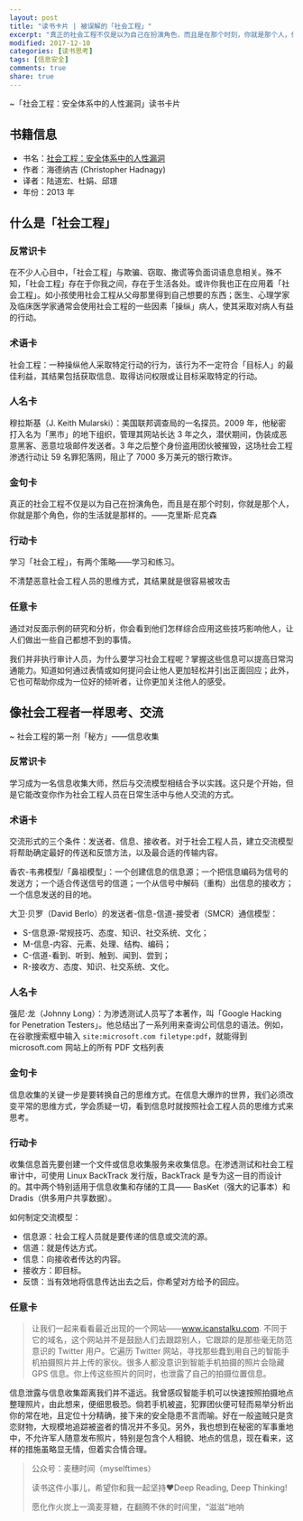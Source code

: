 ```yaml
---
layout: post
title: "读书卡片 | 被误解的「社会工程」"
excerpt: "真正的社会工程不仅是以为自己在扮演角色，而且是在那个时刻，你就是那个人，你就是那个角色，你的生活就是那样的。——克里斯·尼克森"
modified: 2017-12-10
categories: [读书思考]
tags: [信息安全]
comments: true
share: true
---
```


~「社会工程：安全体系中的人性漏洞」读书卡片

## 书籍信息

- 书名：[社会工程：安全体系中的人性漏洞](https://book.douban.com/subject/25768304/)
- 作者：海德纳吉 (Christopher Hadnagy)
- 译者：陆道宏、杜娟、邱璟
- 年份：2013 年

## 什么是「社会工程」

### 反常识卡

在不少人心目中，「社会工程」与欺骗、窃取、撒谎等负面词语息息相关。殊不知，「社会工程」存在于你我之间，存在于生活各处。或许你我也正在应用着「社会工程」。如小孩使用社会工程从父母那里得到自己想要的东西；医生、心理学家及临床医学家通常会使用社会工程的一些因素「操纵」病人，使其采取对病人有益的行动。

### 术语卡

社会工程：一种操纵他人采取特定行动的行为，该行为不一定符合「目标人」的最佳利益，其结果包括获取信息、取得访问权限或让目标采取特定的行动。

### 人名卡

穆拉斯基（J. Keith Mularski）：美国联邦调查局的一名探员。2009 年，他秘密打入名为「黑市」的地下组织，管理其网站长达 3 年之久，潜伏期间，伪装成恶意黑客、恶意垃圾邮件发送者。3 年之后整个身份盗用团伙被摧毁，这场社会工程渗透行动让 59 名罪犯落网，阻止了 7000 多万美元的银行欺诈。

### 金句卡

真正的社会工程不仅是以为自己在扮演角色，而且是在那个时刻，你就是那个人，你就是那个角色，你的生活就是那样的。——克里斯·尼克森

### 行动卡

学习「社会工程」，有两个策略——学习和练习。

不清楚恶意社会工程人员的思维方式，其结果就是很容易被攻击

### 任意卡

通过对反面示例的研究和分析，你会看到他们怎样综合应用这些技巧影响他人，让人们做出一些自己都想不到的事情。

我们并非执行审计人员，为什么要学习社会工程呢？掌握这些信息可以提高日常沟通能力。知道如何通过表情或如何提问会让他人更加轻松并引出正面回应；此外，它也可帮助你成为一位好的倾听者，让你更加关注他人的感受。

## 像社会工程者一样思考、交流

~ 社会工程的第一剂「秘方」——信息收集

### 反常识卡

学习成为一名信息收集大师，然后与交流模型相结合予以实践。这只是个开始，但是它能改变你作为社会工程人员在日常生活中与他人交流的方式。

### 术语卡

交流形式的三个条件：发送者、信息、接收者。对于社会工程人员，建立交流模型将帮助确定最好的传送和反馈方法，以及最合适的传输内容。

香农-韦弗模型/「鼻祖模型」：一个创建信息的信息源；一个把信息编码为信号的发送方；一个适合传送信号的信道；一个从信号中解码（重构）出信息的接收方；一个信息发送的目的地。

大卫·贝罗（David Berlo）的发送者-信息-信道-接受者（SMCR）通信模型：

- S-信息源-常规技巧、态度、知识、社交系统、文化；
- M-信息-内容、元素、处理、结构、编码；
- C-信道-看到、听到、触到、闻到、尝到；
- R-接收方、态度、知识、社交系统、文化。


### 人名卡

强尼·龙（Johnny Long）：为渗透测试人员写了本著作，叫「Google Hacking for Penetration Testers」。他总结出了一系列用来查询公司信息的语法。例如，在谷歌搜索框中输入 `site:microsoft.com filetype:pdf`，就能得到 microsoft.com 网站上的所有 PDF 文档列表

### 金句卡

信息收集的关键一步是要转换自己的思维方式。在信息大爆炸的世界，我们必须改变平常的思维方式，学会质疑一切，看到信息时就按照社会工程人员的思维方式来思考。

### 行动卡

收集信息首先要创建一个文件或信息收集服务来收集信息。在渗透测试和社会工程审计中，可使用 Linux BackTrack 发行版，BackTrack 是专为这一目的而设计的。其中两个特别适用于信息收集和存储的工具—— BasKet（强大的记事本）和 Dradis（供多用户共享数据）。

如何制定交流模型：

- 信息源：社会工程人员就是要传递的信息或交流的源。
- 信道：就是传达方式。
- 信息：向接收者传达的内容。
- 接收方：即目标。
- 反馈：当有效地将信息传达出去之后，你希望对方给予的回应。

### 任意卡

> 让我们一起来看看最近出现的一个网站——www.icanstalku.com. 不同于它的域名，这个网站并不是鼓励人们去跟踪别人，它跟踪的是那些毫无防范意识的 Twitter 用户。它遍历 Twitter 网站，寻找那些蠢到用自己的智能手机拍摄照片并上传的家伙。很多人都没意识到智能手机拍摄的照片会隐藏 GPS 信息。你上传这些照片的同时，也泄露了自己的拍摄位置信息。

信息泄露与信息收集距离我们并不遥远。我曾感叹智能手机可以快速按照拍摄地点整理照片，由此想来，便细思极恐。倘若手机被盗，犯罪团伙便可轻而易举分析出你的常在地，且定位十分精确，接下来的安全隐患不言而喻。好在一般盗贼只是贪恋财物，大规模地追踪被盗者的情况并不多见。另外，我也想到在秘密的军事重地中，不允许军人随意发布照片，特别是包含个人相貌、地点的信息，现在看来，这样的措施虽略显无情，但着实合情合理。

> 公众号：麦穗时间（myselftimes）
> 
> 读书这件小事儿，希望你和我一起坚持❤️Deep Reading, Deep Thinking!
> 
> 愿化作火炭上一滴麦芽糖，在翻腾不休的时间里，“滋滋”地响